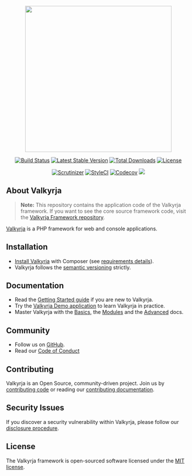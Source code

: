 <p align="center"><a href="https://valkyrja.io" target="_blank">
    <img src="https://i.imgur.com/bnZA2RT.png" width="400">
</a></p>
<p align="center">
    <a href="https://github.com/valkyrjaio/valkyrja/actions/workflows/php.yml"><img src="https://github.com/valkyrjaio/valkyrja/actions/workflows/php.yml/badge.svg" alt="Build Status"></a>
    <a href="https://packagist.org/packages/valkyrja/valkyrja"><img src="https://poser.pugx.org/valkyrja/valkyrja/v/stable.svg" alt="Latest Stable Version"></a>
    <a href="https://packagist.org/packages/valkyrja/valkyrja"><img src="https://poser.pugx.org/valkyrja/valkyrja/d/total.svg" alt="Total Downloads"></a>
    <a href="https://packagist.org/packages/valkyrja/valkyrja"><img src="https://poser.pugx.org/valkyrja/valkyrja/license.svg" alt="License"></a>
</p>
<p align="center">
    <!-- <a href="https://packagist.org/packages/valkyrja/valkyrja"><img src="https://poser.pugx.org/valkyrja/valkyrja/v/unstable" alt="Unstable Version"></a> -->
    <a href="https://scrutinizer-ci.com/g/valkyrjaio/valkyrja/"><img src="https://scrutinizer-ci.com/g/valkyrjaio/valkyrja/badges/quality-score.png?b=master" alt="Scrutinizer"></a>
    <a href="https://styleci.io/repos/304247237"><img src="https://styleci.io/repos/304247237/shield?branch=master&style=flat" alt="StyleCI"></a>
    <!-- <a href="https://coveralls.io/github/valkyrjaio/valkyrja?branch=master"><img src="https://coveralls.io/repos/github/valkyrjaio/valkyrja/badge.svg?branch=master" alt="Coverage Status" /></a> -->
    <a href="https://codecov.io/gh/valkyrjaio/valkyrja"><img src="https://codecov.io/gh/valkyrjaio/valkyrja/branch/master/graph/badge.svg" alt="Codecov" /></a>
    <a href="https://codeclimate.com/github/valkyrjaio/application/maintainability"><img src="https://api.codeclimate.com/v1/badges/064a68073fd300f90f7e/maintainability" /></a>
</p>

About Valkyrja
------------

> **Note:** This repository contains the application code of the Valkyrja framework.
> If you want to see the core source framework code, visit the [Valkyrja Framework repository][github framework repo].

[Valkyrja][Valkyrja] is a PHP framework for web and console applications.

Installation
------------

* [Install Valkyrja][install] with Composer (see [requirements details][requirements]).
* Valkyrja follows the [semantic versioning][semantic versioning] strictly.

Documentation
-------------

* Read the [Getting Started guide][getting started] if you are new to Valkyrja.
* Try the [Valkyrja Demo application][github demo app repo] to learn Valkyrja in practice.
* Master Valkyrja with the [Basics][basics], the [Modules][modules]
  and the [Advanced][advanced] docs.

Community
---------

* Follow us on [GitHub][github main].
* Read our [Code of Conduct][code of conduct]

Contributing
------------

Valkyrja is an Open Source, community-driven project.
Join us by [contributing code][contribute code] or reading our [contributing documentation][contributing].

Security Issues
---------------

If you discover a security vulnerability within Valkyrja, please follow our
[disclosure procedure][security vulnerabilities].

License
---------------

The Valkyrja framework is open-sourced software licensed under the [MIT license][MIT license].

[Valkyrja]: https://valkyrja.io

[github main]: https://github.com/valkyrjaio

[github framework repo]: https://github.com/valkyrjaio/valkyrja

[github demo app repo]: https://github.com/valkyrjaio/application

[docs]: https://github.com/valkyrjaio/valkyrja/docs

[getting started]: https://github.com/valkyrjaio/valkyrja/docs/getting-started

[install]: https://github.com/valkyrjaio/valkyrja/docs/getting-started/installation

[requirements]: https://github.com/valkyrjaio/valkyrja/docs/getting-started/requirements

[basics]: https://github.com/valkyrjaio/valkyrja/docs/basics

[best practices]: https://github.com/valkyrjaio/valkyrja/docs/basics/best-practices

[advanced]: https://github.com/valkyrjaio/valkyrja/docs/advanced

[modules]: https://github.com/valkyrjaio/valkyrja/docs/Modules

[contributing]: https://github.com/valkyrjaio/valkyrja/docs/contributing

[code of conduct]: https://github.com/valkyrjaio/valkyrja/docs/contributing/code-of-conduct

[contribute code]: https://github.com/valkyrjaio/valkyrja/docs/contributing/code

[security vulnerabilities]: https://github.com/valkyrjaio/valkyrja/docs/contributing/security-vulnerabilities

[semantic versioning]: https://semver.org/

[MIT license]: https://opensource.org/licenses/MIT
